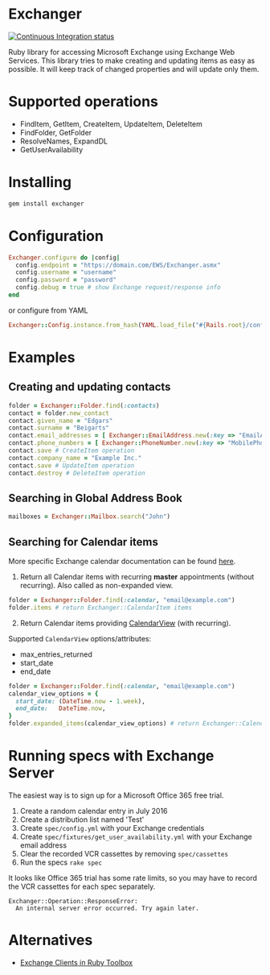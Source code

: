 Exchanger
=========

[![Continuous Integration status](https://secure.travis-ci.org/ebeigarts/exchanger.png)](http://travis-ci.org/ebeigarts/exchanger)

Ruby library for accessing Microsoft Exchange using Exchange Web Services.
This library tries to make creating and updating items as easy as possible.
It will keep track of changed properties and will update only them.

Supported operations
====================

* FindItem, GetItem, CreateItem, UpdateItem, DeleteItem
* FindFolder, GetFolder
* ResolveNames, ExpandDL
* GetUserAvailability

Installing
==========

```bash
gem install exchanger
```

Configuration
=============

```ruby
Exchanger.configure do |config|
  config.endpoint = "https://domain.com/EWS/Exchanger.asmx"
  config.username = "username"
  config.password = "password"
  config.debug = true # show Exchange request/response info
end
```

or configure from YAML

```ruby
Exchanger::Config.instance.from_hash(YAML.load_file("#{Rails.root}/config/exchanger.yml")[Rails.env])
```

Examples
========

Creating and updating contacts
------------------------------

```ruby
folder = Exchanger::Folder.find(:contacts)
contact = folder.new_contact
contact.given_name = "Edgars"
contact.surname = "Beigarts"
contact.email_addresses = [ Exchanger::EmailAddress.new(:key => "EmailAddress1", :text => "me@example.com") ]
contact.phone_numbers = [ Exchanger::PhoneNumber.new(:key => "MobilePhone", :text => "+371 80000000") ]
contact.save # CreateItem operation
contact.company_name = "Example Inc."
contact.save # UpdateItem operation
contact.destroy # DeleteItem operation
```

Searching in Global Address Book
--------------------------------

```ruby
mailboxes = Exchanger::Mailbox.search("John")
```

Searching for Calendar items
----------------------------
More specific Exchange calendar documentation can be found
[here](https://msdn.microsoft.com/en-us/library/office/dn495614(v=exchg.150).aspx).

1) Return all Calendar items with recurring **master** appointments (without recurring).
Also called as non-expanded view.

```ruby
folder = Exchanger::Folder.find(:calendar, "email@example.com")
folder.items # return Exchanger::CalendarItem items
```

2) Return Calendar items providing
[CalendarView](https://msdn.microsoft.com/en-us/library/microsoft.exchange.webservices.data.calendarview(v=exchg.80).aspx) (with recurring).

Supported `CalendarView` options/attributes:
* max_entries_returned
* start_date
* end_date

```ruby
folder = Exchanger::Folder.find(:calendar, "email@example.com")
calendar_view_options = {
  start_date: (DateTime.now - 1.week),
  end_date:   DateTime.now,
}
folder.expanded_items(calendar_view_options) # return Exchanger::CalendarItem items
```

Running specs with Exchange Server
==================================

The easiest way is to sign up for a Microsoft Office 365 free trial.

1. Create a random calendar entry in July 2016
2. Create a distribution list named 'Test'
3. Create `spec/config.yml` with your Exchange credentials
4. Create `spec/fixtures/get_user_availability.yml` with your Exchange email address
5. Clear the recorded VCR cassettes by removing `spec/cassettes`
6. Run the specs `rake spec`

It looks like Office 365 trial has some rate limits,
so you may have to record the VCR cassettes for each spec separately.

```
Exchanger::Operation::ResponseError:
  An internal server error occurred. Try again later.
```

Alternatives
============

* [Exchange Clients in Ruby Toolbox](https://www.ruby-toolbox.com/categories/Exchange_Clients)
